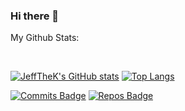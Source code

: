 ### Hi there 👋

My Github Stats: 

<br>

  [![JeffTheK's GitHub stats](https://github-readme-stats.vercel.app/api?username=JeffTheK&count_private=true&show_icons=true&theme=radical)](https://github.com/anuraghazra/github-readme-stats)
  [![Top Langs](https://github-readme-stats.vercel.app/api/top-langs/?username=JeffTheK&count_private=true&show_icons=true&theme=radical)](https://github.com/anuraghazra/github-readme-stats)

[![Commits Badge](https://badges.pufler.dev/commits/monthly/JeffTheK)](https://badges.pufler.dev)
[![Repos Badge](https://badges.pufler.dev/repos/puf17640)](https://badges.pufler.dev)
